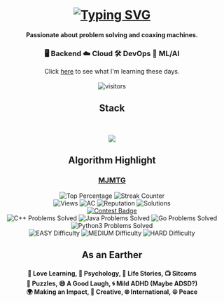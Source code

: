 <div align="center">
  <h1> <a href="https://git.io/typing-svg"><img src="https://readme-typing-svg.demolab.com?font=Fira+Code&size=34&pause=1000&color=4BB543&background=FFDE7C00&center=true&vCenter=true&random=false&width=435&lines=Welcome!+I'm+MJ+%F0%9F%A4%9D" alt="Typing SVG" /></a>
  </h1>
  <h4 >Passionate about problem solving and coaxing machines.
    </h4>
    <h3>🖥️ Backend  ☁️ Cloud  🛠️ DevOps  🤖 ML/AI</h3>
    Click <a href="https://github.com/MjMoshiri/ProfessionalDevelopmentDiary?tab=readme-ov-file#learning-in-progress">here</a> to see what I'm learning these days.<br><br>
    <img
      src="https://visitor-badge.laobi.icu/badge?page_id=mjmoshiri.mjmoshiri&left_text=Enjoy%20your%20visit!"
      alt="visitors">
    <h2>Stack</h2>
    <br>
      <p align="center">
          <img src="https://skillicons.dev/icons?i=py,docker,aws,go,java,spring,cpp,bash,ts,react,linux,postgres&perline=6"/>  
      </p>
      <h2> Algorithm Highlight</h2>
  <h3><a href="https://leetcode.com/MJMTG/">MJMTG</a></h3>
  <div>
    <img src="https://img.shields.io/badge/Contest%20Ranking-2.91%25-4CAF50"
      alt="Top Percentage">
    <img src="https://img.shields.io/badge/Streak%20Counter-353-FF5722" alt="Streak Counter">
  </div>
  <div>
    <img src="https://img.shields.io/badge/Views-4026-cyan" alt="Views">
    <img src="https://img.shields.io/badge/AC Count-818-orange" alt="AC">
    <img src="https://img.shields.io/badge/Reputation-49-brightgreen"
      alt="Reputation">
    <img src="https://img.shields.io/badge/Solutions-61-red"
      alt="Solutions">
    <br>
    <a href="https://leetcode.com/static/images/badges/knight.png"><img
        src="https://leetcode.com/static/images/badges/knight.png" alt="Contest Badge"></a>
    <br>
    <img src="https://img.shields.io/badge/C++-283-informational" alt="C++ Problems Solved">
    <img src="https://img.shields.io/badge/Java-292-informational"
      alt="Java Problems Solved">
    <img src="https://img.shields.io/badge/Go-179-informational" alt="Go Problems Solved">
    <img src="https://img.shields.io/badge/Python3-182-informational"
      alt="Python3 Problems Solved">
  </div>
  <div align="center"><img src="https://img.shields.io/badge/EASY%20-99%25-blueviolet"
      alt="EASY Difficulty">
    <img src="https://img.shields.io/badge/MEDIUM%20-98%25-blueviolet"
      alt="MEDIUM Difficulty">
    <img src="https://img.shields.io/badge/HARD%20-99%25-blueviolet"
      alt="HARD Difficulty">
    
  </div>
  <h2>As an Earther</h2>
  <h4>
  📘 Love Learning, 🧠 Psychology, 📖 Life Stories, 📺 Sitcoms <br>🧩 Puzzles, 😄 A Good Laugh, 🌀 Mild ADHD (Maybe
  ADSD?)<br> 🌍 Making an Impact, 🎨 Creative, 🌐 International, ☮️ Peace
  </h4>
</div>